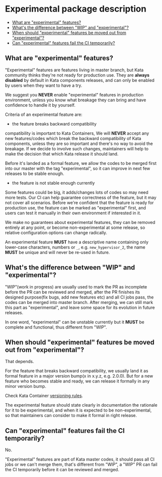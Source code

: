 # Experimental package description

* [What are "experimental" features?](#what-are-experimental-features)
* [What's the difference between "WIP" and "experimental"?](#whats-the-difference-between-wip-and-experimental)
* [When should "experimental" features be moved out from "experimental"?](#when-should-experimental-features-be-moved-out-from-experimental)
* [Can "experimental" features fail the CI temporarily?](#can-experimental-features-fail-the-ci-temporarily)

## What are "experimental" features?

"Experimental" features are features living in master branch,
but Kata community thinks they're not ready for production use.
They are **always disabled** by default in Kata components releases,
and can only be enabled by users when they want to have a try.

We suggest you **NEVER** enable "experimental" features in production environment,
unless you know what breakage they can bring and have confidence to handle it by yourself.

Criteria of an experimental feature are:

* the feature breaks backward compatibility

compatibility is important to Kata Containers,
We will **NEVER** accept any new features/codes which break the backward compatibility of Kata components,
unless they are so important and there's no way to avoid the breakage.
If we decide to involve such changes, maintainers will help to make the decision that which Kata release
it should land.

Before it's landed as a formal feature, we allow the codes to be merged first into our master with the tag "experimental",
so it can improve in next few releases to be stable enough.

* the feature is not stable enough currently

Some features could be big, it adds/changes lots of codes so may need more tests.
Our CI can help guarantee correctness of the feature, but it may not cover all scenarios.
Before we're confident that the feature is ready for production use,
the feature can be marked as "experimental" first, and users can test it manually in their own environment if interested in it.

We make no guarantees about experimental features, they can be removed entirely at any point,
or become non-experimental at some release, so relative configuration options can change radically.

An experimental feature **MUST** have a descriptive name containing only lower-case characters, numbers or `_`,
e.g. `new_hypervisor_2`, the name **MUST** be unique and will never be re-used in future.

## What's the difference between "WIP" and "experimental"?

"WIP"(work in progress) are usually used to mark the PR as incomplete before the PR can be reviewed and merged,
after the PR finishes its designed purpose(fix bugs, add new features etc) and all CI jobs pass, the codes can be merged into master branch.
After merging, we can still mark this part as "experimental", and leave some space for its evolution in future releases.

In one word, "experimental" can be unstable currently but it **MUST** be complete and functional, thus different from "WIP".

## When should "experimental" features be moved out from "experimental"?

That depends.

For the feature that breaks backward compatibility, we usually land it as formal feature in a major version bump(x in x.y.z, e.g. 2.0.0).
But for a new feature who becomes stable and ready, we can release it formally in any minor version bump.

Check Kata Container [versioning rules](https://github.com/kata-containers/documentation/blob/c556f1853f2e3df69d336de01ad4bb38e64ecc1b/Releases.md#versioning).

The experimental feature should state clearly in documentation the rationale for it to be experimental,
and when it is expected to be non-experimental,
so that maintainers can consider to make it formal in right release.

## Can "experimental" features fail the CI temporarily?

No.

"Experimental" features are part of Kata master codes, it should pass all CI jobs or we can't merge them,
that's different from "WIP", a "WIP" PR can fail the CI temporarily before it can be reviewed and merged.

